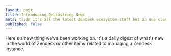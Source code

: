 ```yaml
---
layout: post
title: Introducing Deltastring News
meta: tl;dr it's all the latest Zendesk ecosystem stuff but in one classy place
published: false
---
```


Here's a new thing we've been working on. It's a daily digest of what's new in the world of Zendesk or other items related to managing a Zendesk instance.